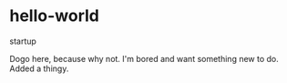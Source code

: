 # hello-world
startup

Dogo here, because why not. I'm bored and want something new to do.
Added a thingy.

